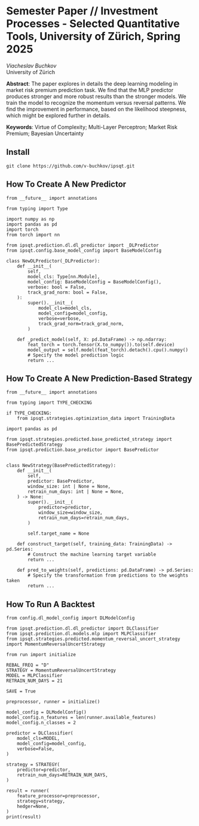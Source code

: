 # Semester Paper // Investment Processes - Selected Quantitative Tools, University of Zürich, Spring 2025
_Viacheslav Buchkov_\
University of Zürich

**Abstract**: The paper explores in details the deep learning modeling in market risk premium prediction task. We find that the MLP predictor produces stronger and more robust results than the stronger models. We train the model to recognize the momentum versus reversal patterns. We find the improvement in performance, based on the likelihood steepness, which might be explored further in details.

**Keywords**: Virtue of Complexity; Multi-Layer Perceptron; Market Risk Premium; Bayesian Uncertainty

## Install

```
git clone https://github.com/v-buchkov/ipsqt.git
```

## How To Create A New Predictor

```
from __future__ import annotations

from typing import Type

import numpy as np
import pandas as pd
import torch
from torch import nn

from ipsqt.prediction.dl.dl_predictor import _DLPredictor
from ipsqt.config.base_model_config import BaseModelConfig

class NewDLPredictor(_DLPredictor):
    def __init__(
        self,
        model_cls: Type[nn.Module],
        model_config: BaseModelConfig = BaseModelConfig(),
        verbose: bool = False,
        track_grad_norm: bool = False,
    ):
        super().__init__(
            model_cls=model_cls,
            model_config=model_config,
            verbose=verbose,
            track_grad_norm=track_grad_norm,
        )

    def _predict_model(self, X: pd.DataFrame) -> np.ndarray:
        feat_torch = torch.Tensor(X.to_numpy()).to(self.device)
        model_output = self.model(feat_torch).detach().cpu().numpy()
        # Specify the model prediction logic
        return ...
```

## How To Create A New Prediction-Based Strategy

```
from __future__ import annotations

from typing import TYPE_CHECKING

if TYPE_CHECKING:
    from ipsqt.strategies.optimization_data import TrainingData

import pandas as pd

from ipsqt.strategies.predicted.base_predicted_strategy import BasePredictedStrategy
from ipsqt.prediction.base_predictor import BasePredictor


class NewStrategy(BasePredictedStrategy):
    def __init__(
        self,
        predictor: BasePredictor,
        window_size: int | None = None,
        retrain_num_days: int | None = None,
    ) -> None:
        super().__init__(
            predictor=predictor,
            window_size=window_size,
            retrain_num_days=retrain_num_days,
        )

        self.target_name = None

    def construct_target(self, training_data: TrainingData) -> pd.Series:
        # Construct the machine learning target variable
        return ...

    def pred_to_weights(self, predictions: pd.DataFrame) -> pd.Series:
        # Specify the transformation from predictions to the weights taken
        return ...
```

## How To Run A Backtest

```
from config.dl_model_config import DLModelConfig

from ipsqt.prediction.dl.dl_predictor import DLClassifier
from ipsqt.prediction.dl.models.mlp import MLPClassifier
from ipsqt.strategies.predicted.momentum_reversal_uncert_strategy import MomentumReversalUncertStrategy

from run import initialize

REBAL_FREQ = "D"
STRATEGY = MomentumReversalUncertStrategy
MODEL = MLPClassifier
RETRAIN_NUM_DAYS = 21

SAVE = True

preprocessor, runner = initialize()

model_config = DLModelConfig()
model_config.n_features = len(runner.available_features)
model_config.n_classes = 2

predictor = DLClassifier(
    model_cls=MODEL,
    model_config=model_config,
    verbose=False,
)

strategy = STRATEGY(
    predictor=predictor,
    retrain_num_days=RETRAIN_NUM_DAYS,
)

result = runner(
    feature_processor=preprocessor,
    strategy=strategy,
    hedger=None,
)
print(result)
```

